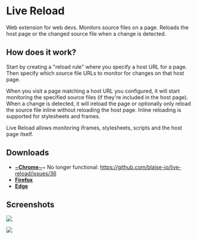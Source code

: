 # Live Reload

Web extension for web devs. Monitors source files on a page. Reloads the host page or the changed source file when a change is detected.

## How does it work?

Start by creating a "reload rule" where you specify a host URL for a page. Then specify which source file URLs to monitor for changes on that host page. 

When you visit a page matching a host URL you configured, it will start monitoring the specified source files (if they're included in the host page). When a change is detected, it will ireload the page or optionally only reload the source file inline without reloading the host page. Inline reloading is supported for stylesheets and frames. 

Live Reload allows monitoring iframes, stylesheets, scripts and the host page itself.

## Downloads

 - [~**Chrome**~](https://chrome.google.com/webstore/detail/live-reload/jcejoncdonagmfohjcdgohnmecaipidc)~ No longer functional: https://github.com/blaise-io/live-reload/issues/36
 - [**Firefox**](https://addons.mozilla.org/addon/live-reload/)
 - [**Edge**](https://microsoftedge.microsoft.com/addons/detail/live-reload/oajnffmbmcjoipibgecmgbdlnhboajfh)

## Screenshots

![](https://addons.cdn.mozilla.net/user-media/previews/full/194/194363.png)

![](https://addons.cdn.mozilla.net/user-media/previews/full/194/194362.png)
